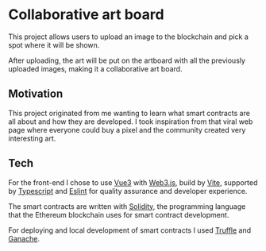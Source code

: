 # Collaborative art board

This project allows users to upload an image to the blockchain and pick a spot where it will be shown.

After uploading, the art will be put on the artboard with all the previously uploaded images, making it a collaborative art board.

## Motivation

This project originated from me wanting to learn what smart contracts are all about and how they are developed. I took inspiration from that viral web page where everyone could buy a pixel and the community created very interesting art.

## Tech

For the front-end I chose to use [Vue3](https://vuejs.org/) with [Web3.js](https://web3js.readthedocs.io/en/v1.5.2/), build by [Vite](https://vitejs.dev/), supported by [Typescript](https://www.typescriptlang.org/) and [Eslint](https://eslint.org/) for quality assurance and developer experience.

The smart contracts are written with [Solidity](https://docs.soliditylang.org/), the programming language that the Ethereum blockchain uses for smart contract development.

For deploying and local development of smart contracts I used [Truffle](https://www.trufflesuite.com/truffle) and [Ganache](https://www.trufflesuite.com/ganache).
